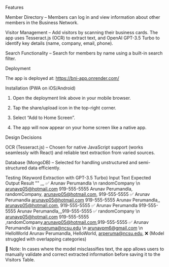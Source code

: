 Features

Member Directory – Members can log in and view information about other members in the Business Network.

Visitor Management – Add visitors by scanning their business cards. The app uses Tesseract.js (OCR) to extract text, and OpenAI GPT-3.5 Turbo to identify key details (name, company, email, phone).

Search Functionality – Search for members by name using a built-in search filter.

Deployment

The app is deployed at: https://bni-app.onrender.com/

Installation (PWA on iOS/Android)

1. Open the deployment link above in your mobile browser.

2. Tap the share/upload icon in the top-right corner.

3. Select “Add to Home Screen”.

4. The app will now appear on your home screen like a native app.

Design Decisions

OCR (Tesseract.js) – Chosen for native JavaScript support (works seamlessly with React) and reliable text extraction from varied sources.

Database (MongoDB) – Selected for handling unstructured and semi-structured data efficiently.

Testing (Keyword Extraction with GPT-3.5 Turbo)
Input Text	Expected Output	Result
""	,,,	✅
Arunav Perumandla \n randomCompany \n arunavp05@hotmail.com 919-555-5555	Arunav Perumandla, randomCompany, arunavp05@hotmail.com, 919-555-5555	✅
Arunav Perumandla arunavp05@hotmail.com 919-555-5555	Arunav Perumandla,, arunavp05@hotmail.com, 919-555-5555	✅
Arunav Perumandla 919-555-5555	Arunav Perumandla,,,919-555-5555	✅
randomCompany \n arunavp05@hotmail.com 919-555-5555	,randomCompany,arunavp05@hotmail.com,919-555-5555	✅
Arunav Perumandla \n arperuma@ncsu.edu \n arunavpm6@gmail.com \n HelloWorld	Arunav Perumandla, HelloWorld, arperuma@ncsu.edu,	❌ (Model struggled with overlapping categories)

🔎 Note: In cases where the model misclassifies text, the app allows users to manually validate and correct extracted information before saving it to the Visitors Table.
